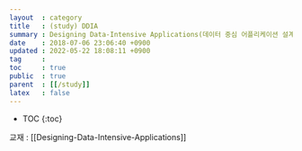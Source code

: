 ```yaml
---
layout  : category
title   : (study) DDIA
summary : Designing Data-Intensive Applications(데이터 중심 어플리케이션 설계)
date    : 2018-07-06 23:06:40 +0900
updated : 2022-05-22 18:08:11 +0900
tag     : 
toc     : true
public  : true
parent  : [[/study]]
latex   : false
---
```

* TOC
{:toc}

교재 : [[Designing-Data-Intensive-Applications]]

